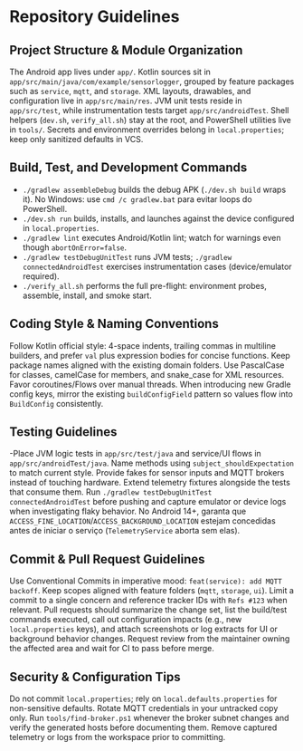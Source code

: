 # Repository Guidelines

## Project Structure & Module Organization
The Android app lives under `app/`. Kotlin sources sit in `app/src/main/java/com/example/sensorlogger`, grouped by feature packages such as `service`, `mqtt`, and `storage`. XML layouts, drawables, and configuration live in `app/src/main/res`. JVM unit tests reside in `app/src/test`, while instrumentation tests target `app/src/androidTest`. Shell helpers (`dev.sh`, `verify_all.sh`) stay at the root, and PowerShell utilities live in `tools/`. Secrets and environment overrides belong in `local.properties`; keep only sanitized defaults in VCS.

## Build, Test, and Development Commands
- `./gradlew assembleDebug` builds the debug APK (`./dev.sh build` wraps it). No Windows: use `cmd /c gradlew.bat` para evitar loops do PowerShell.
- `./dev.sh run` builds, installs, and launches against the device configured in `local.properties`.
- `./gradlew lint` executes Android/Kotlin lint; watch for warnings even though `abortOnError=false`.
- `./gradlew testDebugUnitTest` runs JVM tests; `./gradlew connectedAndroidTest` exercises instrumentation cases (device/emulator required).
- `./verify_all.sh` performs the full pre-flight: environment probes, assemble, install, and smoke start.

## Coding Style & Naming Conventions
Follow Kotlin official style: 4-space indents, trailing commas in multiline builders, and prefer `val` plus expression bodies for concise functions. Keep package names aligned with the existing domain folders. Use PascalCase for classes, camelCase for members, and snake_case for XML resources. Favor coroutines/Flows over manual threads. When introducing new Gradle config keys, mirror the existing `buildConfigField` pattern so values flow into `BuildConfig` consistently.

## Testing Guidelines
-Place JVM logic tests in `app/src/test/java` and service/UI flows in `app/src/androidTest/java`. Name methods using `subject_shouldExpectation` to match current style. Provide fakes for sensor inputs and MQTT brokers instead of touching hardware. Extend telemetry fixtures alongside the tests that consume them. Run `./gradlew testDebugUnitTest connectedAndroidTest` before pushing and capture emulator or device logs when investigating flaky behavior. No Android 14+, garanta que `ACCESS_FINE_LOCATION`/`ACCESS_BACKGROUND_LOCATION` estejam concedidas antes de iniciar o serviço (`TelemetryService` aborta sem elas).

## Commit & Pull Request Guidelines
Use Conventional Commits in imperative mood: `feat(service): add MQTT backoff`. Keep scopes aligned with feature folders (`mqtt`, `storage`, `ui`). Limit a commit to a single concern and reference tracker IDs with `Refs #123` when relevant. Pull requests should summarize the change set, list the build/test commands executed, call out configuration impacts (e.g., new `local.properties` keys), and attach screenshots or log extracts for UI or background behavior changes. Request review from the maintainer owning the affected area and wait for CI to pass before merge.

## Security & Configuration Tips
Do not commit `local.properties`; rely on `local.defaults.properties` for non-sensitive defaults. Rotate MQTT credentials in your untracked copy only. Run `tools/find-broker.ps1` whenever the broker subnet changes and verify the generated hosts before documenting them. Remove captured telemetry or logs from the workspace prior to committing.
